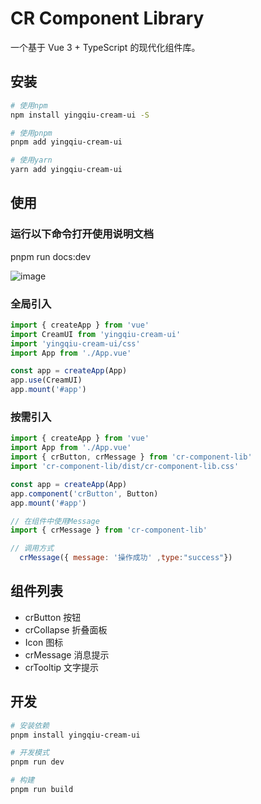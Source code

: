 # CR Component Library

一个基于 Vue 3 + TypeScript 的现代化组件库。

## 安装

```bash
# 使用npm
npm install yingqiu-cream-ui -S

# 使用pnpm 
pnpm add yingqiu-cream-ui

# 使用yarn
yarn add yingqiu-cream-ui
```

## 使用
### 运行以下命令打开使用说明文档
pnpm run docs:dev

![image](https://github.com/user-attachments/assets/f3ca560b-d506-43d8-b71d-dbf5b25b1a5d)

### 全局引入

```js
import { createApp } from 'vue'
import CreamUI from 'yingqiu-cream-ui'
import 'yingqiu-cream-ui/css'
import App from './App.vue'

const app = createApp(App)
app.use(CreamUI)
app.mount('#app')
```

### 按需引入

```js
import { createApp } from 'vue'
import App from './App.vue'
import { crButton, crMessage } from 'cr-component-lib'
import 'cr-component-lib/dist/cr-component-lib.css'

const app = createApp(App)
app.component('crButton', Button)
app.mount('#app')

// 在组件中使用Message
import { crMessage } from 'cr-component-lib'

// 调用方式
  crMessage({ message: '操作成功' ,type:"success"})
```

## 组件列表

- crButton 按钮
- crCollapse 折叠面板
- Icon 图标
- crMessage 消息提示
- crTooltip 文字提示

## 开发

```bash
# 安装依赖
pnpm install yingqiu-cream-ui

# 开发模式
pnpm run dev

# 构建
pnpm run build
```



